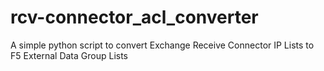 # rcv-connector_acl_converter
A simple python script to convert Exchange Receive Connector IP Lists to F5 External Data Group Lists
